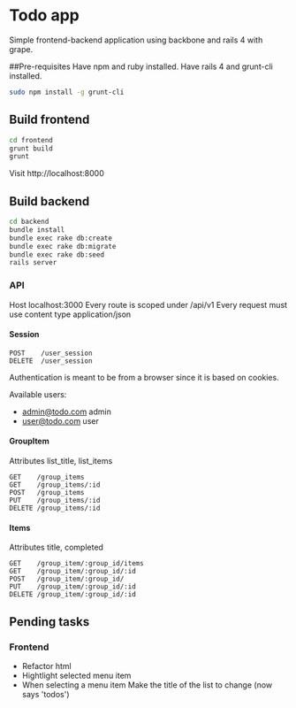 # Todo app

Simple frontend-backend application using backbone and rails 4 with grape.


##Pre-requisites
Have npm and ruby installed.
Have rails 4 and grunt-cli installed.

```bash
sudo npm install -g grunt-cli
```

## Build frontend

```bash
cd frontend
grunt build
grunt
```
Visit http://localhost:8000

## Build backend

```bash
cd backend
bundle install
bundle exec rake db:create
bundle exec rake db:migrate
bundle exec rake db:seed
rails server
```

### API
Host localhost:3000
Every route is scoped under /api/v1
Every request must use content type application/json

#### Session
```
POST    /user_session
DELETE  /user_session
```
Authentication is meant to be from a browser since it is based on cookies.

Available users:
* admin@todo.com admin
* user@todo.com user

#### GroupItem
Attributes list_title, list_items
```
GET    /group_items
GET    /group_items/:id
POST   /group_items 
PUT    /group_items/:id
DELETE /group_items/:id
```

#### Items
Attributes title, completed
```
GET    /group_item/:group_id/items
GET    /group_item/:group_id/:id
POST   /group_item/:group_id/
PUT    /group_item/:group_id/:id
DELETE /group_item/:group_id/:id
```

## Pending tasks

### Frontend
* Refactor html
* Hightlight selected menu item
* When selecting a menu item Make the title of the list to change (now says 'todos')
